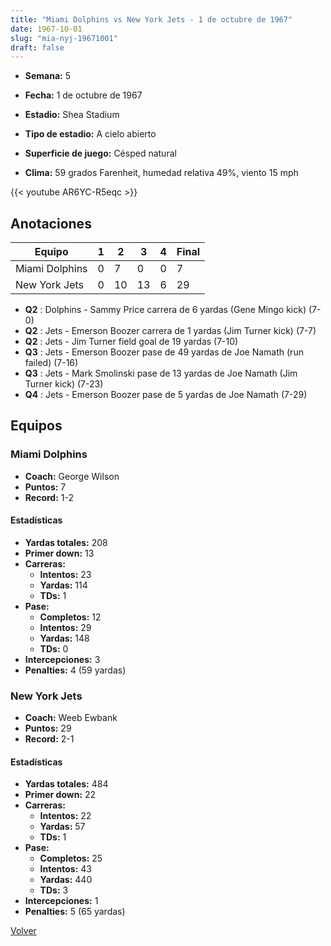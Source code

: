 ```yaml
---
title: "Miami Dolphins vs New York Jets - 1 de octubre de 1967"
date: 1967-10-01
slug: "mia-nyj-19671001"
draft: false
---
```


* **Semana:** 5
* **Fecha:** 1 de octubre de 1967

* **Estadio:** Shea Stadium
* **Tipo de estadio:** A cielo abierto
* **Superficie de juego:** Césped natural
* **Clima:** 59 grados Farenheit, humedad relativa 49%, viento 15 mph


{{< youtube AR6YC-R5eqc >}}


## Anotaciones
| Equipo | 1 | 2 | 3 | 4 | Final |
|--------|---|---|---|---|-------|
| Miami Dolphins  | 0 | 7 | 0 | 0  | 7 |
| New York Jets  | 0 | 10 | 13 | 6  | 29 |
* **Q2** : Dolphins - Sammy Price carrera de 6 yardas (Gene Mingo kick) (7-0)
* **Q2** : Jets - Emerson Boozer carrera de 1 yardas (Jim Turner kick) (7-7)
* **Q2** : Jets - Jim Turner field goal de 19 yardas (7-10)
* **Q3** : Jets - Emerson Boozer pase de 49 yardas de Joe Namath (run failed) (7-16)
* **Q3** : Jets - Mark Smolinski pase de 13 yardas de Joe Namath (Jim Turner kick) (7-23)
* **Q4** : Jets - Emerson Boozer pase de 5 yardas de Joe Namath (7-29)


## Equipos


### Miami Dolphins
* **Coach:** George Wilson
* **Puntos:** 7
* **Record:** 1-2
#### Estadísticas
* **Yardas totales:** 208
* **Primer down:** 13
* **Carreras:**
  * **Intentos:** 23
  * **Yardas:** 114
  * **TDs:** 1
* **Pase:**
  * **Completos:** 12
  * **Intentos:** 29
  * **Yardas:** 148
  * **TDs:** 0
* **Intercepciones:** 3
* **Penalties:** 4 (59 yardas)

### New York Jets
* **Coach:** Weeb Ewbank
* **Puntos:** 29
* **Record:** 2-1
#### Estadísticas
* **Yardas totales:** 484
* **Primer down:** 22
* **Carreras:**
  * **Intentos:** 22
  * **Yardas:** 57
  * **TDs:** 1
* **Pase:**
  * **Completos:** 25
  * **Intentos:** 43
  * **Yardas:** 440
  * **TDs:** 3
* **Intercepciones:** 1
* **Penalties:** 5 (65 yardas)


[Volver](/historia/1967)
